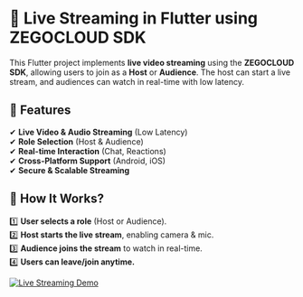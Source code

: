 # 🎥 Live Streaming in Flutter using ZEGOCLOUD SDK

This Flutter project implements **live video streaming** using the **ZEGOCLOUD SDK**, allowing users to join as a **Host** or **Audience**. The host can start a live stream, and audiences can watch in real-time with low latency.


## 🔹 Features

✔ **Live Video & Audio Streaming** (Low Latency)  
✔ **Role Selection** (Host & Audience)  
✔ **Real-time Interaction** (Chat, Reactions)  
✔ **Cross-Platform Support** (Android, iOS)  
✔ **Secure & Scalable Streaming**  


## 🔹 How It Works?

1️⃣ **User selects a role** (Host or Audience).  
2️⃣ **Host starts the live stream**, enabling camera & mic.  
3️⃣ **Audience joins the stream** to watch in real-time.  
4️⃣ **Users can leave/join anytime.**  

[![Live Streaming Demo](https://img.youtube.com/vi/SfUbIvRc0Ys/0.jpg)](https://www.youtube.com/watch?v=SfUbIvRc0Ys)

